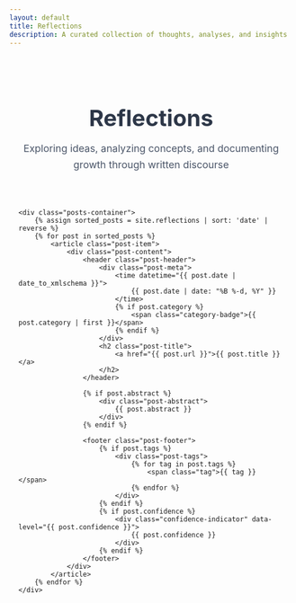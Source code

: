 ```yaml
---
layout: default
title: Reflections
description: A curated collection of thoughts, analyses, and insights
---
```


<div class="reflections-container">
    <header class="page-header">
        <h1>Reflections</h1>
        <p class="header-description">Exploring ideas, analyzing concepts, and documenting growth through written discourse</p>
    </header>

    <div class="posts-container">
        {% assign sorted_posts = site.reflections | sort: 'date' | reverse %}
        {% for post in sorted_posts %}
            <article class="post-item">
                <div class="post-content">
                    <header class="post-header">
                        <div class="post-meta">
                            <time datetime="{{ post.date | date_to_xmlschema }}">
                                {{ post.date | date: "%B %-d, %Y" }}
                            </time>
                            {% if post.category %}
                                <span class="category-badge">{{ post.category | first }}</span>
                            {% endif %}
                        </div>
                        <h2 class="post-title">
                            <a href="{{ post.url }}">{{ post.title }}</a>
                        </h2>
                    </header>
                    
                    {% if post.abstract %}
                        <div class="post-abstract">
                            {{ post.abstract }}
                        </div>
                    {% endif %}
                    
                    <footer class="post-footer">
                        {% if post.tags %}
                            <div class="post-tags">
                                {% for tag in post.tags %}
                                    <span class="tag">{{ tag }}</span>
                                {% endfor %}
                            </div>
                        {% endif %}
                        {% if post.confidence %}
                            <div class="confidence-indicator" data-level="{{ post.confidence }}">
                                {{ post.confidence }}
                            </div>
                        {% endif %}
                    </footer>
                </div>
            </article>
        {% endfor %}
    </div>
</div>

<style>
.reflections-container {
    max-width: 800px;
    margin: 0 auto;
    padding: 2rem 1rem;
}

.page-header {
    text-align: center;
    margin-bottom: 4rem;
}

.page-header h1 {
    font-size: 2.5rem;
    font-weight: 700;
    color: #2d3748;
    margin-bottom: 1rem;
}

.header-description {
    font-size: 1.1rem;
    color: #4a5568;
    line-height: 1.6;
    max-width: 600px;
    margin: 0 auto;
}

.posts-container {
    display: flex;
    flex-direction: column;
    gap: 2.5rem;
}

.post-item {
    background: white;
    border-radius: 12px;
    padding: 2rem;
    box-shadow: 0 4px 6px rgba(0, 0, 0, 0.05);
    transition: transform 0.2s ease, box-shadow 0.2s ease;
}

.post-item:hover {
    transform: translateY(-2px);
    box-shadow: 0 8px 15px rgba(0, 0, 0, 0.1);
}

.post-meta {
    display: flex;
    align-items: center;
    gap: 1rem;
    margin-bottom: 0.5rem;
}

.post-meta time {
    font-size: 0.9rem;
    color: #718096;
}

.category-badge {
    background: #ebf4ff;
    color: #4299e1;
    padding: 0.25rem 0.75rem;
    border-radius: 9999px;
    font-size: 0.8rem;
    font-weight: 500;
}

.post-title {
    font-size: 1.5rem;
    font-weight: 600;
    margin: 0.5rem 0;
}

.post-title a {
    color: #1a202c;
    text-decoration: none;
    transition: color 0.2s ease;
}

.post-title a:hover {
    color: #4299e1;
}

.post-abstract {
    color: #4a5568;
    line-height: 1.6;
    margin: 1rem 0;
}

.post-footer {
    display: flex;
    justify-content: space-between;
    align-items: center;
    margin-top: 1.5rem;
}

.post-tags {
    display: flex;
    gap: 0.5rem;
    flex-wrap: wrap;
}

.tag {
    background: #f7fafc;
    color: #4a5568;
    padding: 0.25rem 0.75rem;
    border-radius: 9999px;
    font-size: 0.8rem;
}

.confidence-indicator {
    padding: 0.25rem 0.75rem;
    border-radius: 6px;
    font-size: 0.8rem;
    font-weight: 500;
}

.confidence-indicator[data-level="high"] {
    background: #c6f6d5;
    color: #2f855a;
}

.confidence-indicator[data-level="medium"] {
    background: #fefcbf;
    color: #975a16;
}

.confidence-indicator[data-level="low"] {
    background: #fed7d7;
    color: #c53030;
}

@media (max-width: 640px) {
    .reflections-container {
        padding: 1rem;
    }

    .post-item {
        padding: 1.5rem;
    }

    .page-header h1 {
        font-size: 2rem;
    }

    .post-title {
        font-size: 1.25rem;
    }

    .post-footer {
        flex-direction: column;
        align-items: flex-start;
        gap: 1rem;
    }
}
</style>